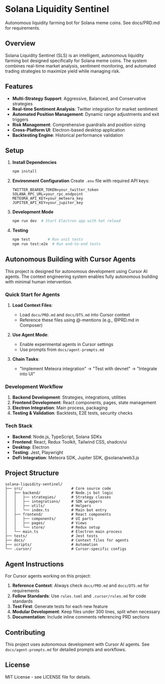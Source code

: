 # Solana Liquidity Sentinel

Autonomous liquidity farming bot for Solana meme coins. See docs/PRD.md for requirements.

## Overview

Solana Liquidity Sentinel (SLS) is an intelligent, autonomous liquidity farming bot designed specifically for Solana meme coins. The system combines real-time market analysis, sentiment monitoring, and automated trading strategies to maximize yield while managing risk.

## Features

- **Multi-Strategy Support**: Aggressive, Balanced, and Conservative strategies
- **Real-time Sentiment Analysis**: Twitter integration for market sentiment
- **Automated Position Management**: Dynamic range adjustments and exit triggers
- **Risk Management**: Comprehensive guardrails and position sizing
- **Cross-Platform UI**: Electron-based desktop application
- **Backtesting Engine**: Historical performance validation

## Setup

1. **Install Dependencies**
   ```bash
   npm install
   ```

2. **Environment Configuration**
   Create `.env` file with required API keys:
   ```env
   TWITTER_BEARER_TOKEN=your_twitter_token
   SOLANA_RPC_URL=your_rpc_endpoint
   METEORA_API_KEY=your_meteora_key
   JUPITER_API_KEY=your_jupiter_key
   ```

3. **Development Mode**
   ```bash
   npm run dev  # Start Electron app with hot reload
   ```

4. **Testing**
   ```bash
   npm test        # Run unit tests
   npm run test:e2e  # Run end-to-end tests
   ```

## Autonomous Building with Cursor Agents

This project is designed for autonomous development using Cursor AI agents. The context engineering system enables fully autonomous building with minimal human intervention.

### Quick Start for Agents

1. **Load Context Files**: 
   - Load `docs/PRD.md` and `docs/DTS.md` into Cursor context
   - Reference these files using @-mentions (e.g., @PRD.md in Composer)

2. **Use Agent Mode**: 
   - Enable experimental agents in Cursor settings
   - Use prompts from `docs/agent-prompts.md`

3. **Chain Tasks**: 
   - "Implement Meteora integration" → "Test with devnet" → "Integrate into UI"

### Development Workflow

1. **Backend Development**: Strategies, integrations, utilities
2. **Frontend Development**: React components, pages, state management
3. **Electron Integration**: Main process, packaging
4. **Testing & Validation**: Backtests, E2E tests, security checks

### Tech Stack

- **Backend**: Node.js, TypeScript, Solana SDKs
- **Frontend**: React, Redux Toolkit, Tailwind CSS, shadcn/ui
- **Desktop**: Electron
- **Testing**: Jest, Playwright
- **DeFi Integration**: Meteora SDK, Jupiter SDK, @solana/web3.js

## Project Structure

```
solana-liquidity-sentinel/
├── src/                      # Core source code
│   ├── backend/              # Node.js bot logic
│   │   ├── strategies/       # Strategy classes
│   │   ├── integrations/     # SDK wrappers
│   │   ├── utils/            # Helpers
│   │   └── index.ts          # Main bot entry
│   ├── frontend/             # React components
│   │   ├── components/       # UI parts
│   │   ├── pages/            # Views
│   │   └── store/            # Redux setup
│   └── main.ts               # Electron main process
├── tests/                    # Jest tests
├── docs/                     # Context files for agents
├── scripts/                  # Automation
└── .cursor/                  # Cursor-specific configs
```

## Agent Instructions

For Cursor agents working on this project:

1. **Reference Context**: Always check `docs/PRD.md` and `docs/DTS.md` for requirements
2. **Follow Standards**: Use `rules.toml` and `.cursor/rules.md` for code standards
3. **Test First**: Generate tests for each new feature
4. **Modular Development**: Keep files under 300 lines, split when necessary
5. **Documentation**: Include inline comments referencing PRD sections

## Contributing

This project uses autonomous development with Cursor AI agents. See `docs/agent-prompts.md` for detailed prompts and workflows.

## License

MIT License - see LICENSE file for details. 